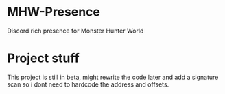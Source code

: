 # MHW-Presence
Discord rich presence for Monster Hunter World

# Project stuff

This project is still in beta, might rewrite the code later and add a signature scan so i dont need to hardcode the address and offsets.
